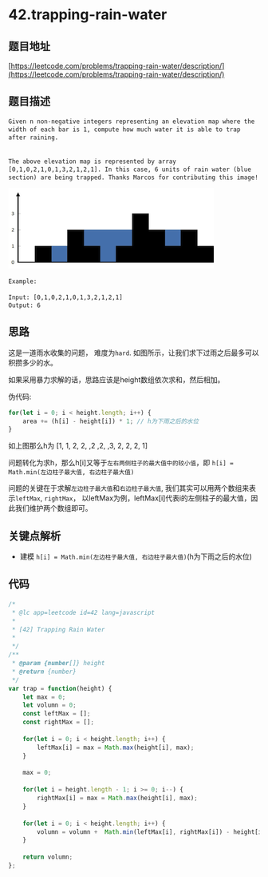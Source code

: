 # 42.trapping-rain-water

## 题目地址

[https://leetcode.com/problems/trapping-rain-water/description/](https://leetcode.com/problems/trapping-rain-water/description/)

## 题目描述

```text
Given n non-negative integers representing an elevation map where the width of each bar is 1, compute how much water it is able to trap after raining.


The above elevation map is represented by array [0,1,0,2,1,0,1,3,2,1,2,1]. In this case, 6 units of rain water (blue section) are being trapped. Thanks Marcos for contributing this image!
```

![42.trapping-rain-water-1](../.gitbook/assets/42.trapping-rain-water-1.png)

```text
Example:

Input: [0,1,0,2,1,0,1,3,2,1,2,1]
Output: 6
```

## 思路

这是一道雨水收集的问题， 难度为`hard`. 如图所示，让我们求下过雨之后最多可以积攒多少的水。

如果采用暴力求解的话，思路应该是height数组依次求和，然后相加。

伪代码:

```javascript
for(let i = 0; i < height.length; i++) {
    area += (h[i] - height[i]) * 1; // h为下雨之后的水位
}
```

如上图那么h为 \[1, 1, 2, 2, ,2 ,2, ,3, 2, 2, 2, 1\]

问题转化为求h，那么h\[i\]又等于`左右两侧柱子的最大值中的较小值`，即 `h[i] = Math.min(左边柱子最大值, 右边柱子最大值)`

问题的关键在于求解`左边柱子最大值`和`右边柱子最大值`, 我们其实可以用两个数组来表示`leftMax`, `rightMax`， 以leftMax为例，leftMax\[i\]代表i的左侧柱子的最大值，因此我们维护两个数组即可。

## 关键点解析

* 建模 `h[i] = Math.min(左边柱子最大值, 右边柱子最大值)`\(h为下雨之后的水位\)

## 代码

```javascript
/*
 * @lc app=leetcode id=42 lang=javascript
 *
 * [42] Trapping Rain Water
 *
 */
/**
 * @param {number[]} height
 * @return {number}
 */
var trap = function(height) {
    let max = 0;
    let volumn = 0;
    const leftMax = [];
    const rightMax = [];

    for(let i = 0; i < height.length; i++) {
        leftMax[i] = max = Math.max(height[i], max);
    }

    max = 0;

    for(let i = height.length - 1; i >= 0; i--) {
        rightMax[i] = max = Math.max(height[i], max);
    }

    for(let i = 0; i < height.length; i++) {
        volumn = volumn +  Math.min(leftMax[i], rightMax[i]) - height[i]
    }

    return volumn;
};
```

